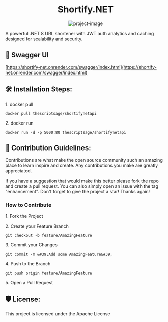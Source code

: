 <h1 align="center" id="title">Shortify.NET</h1>

<p align="center"><img src="https://socialify.git.ci/ScriptSage001/Shortify.NET/image?description=1&amp;descriptionEditable=A%20powerful%20.NET%208%20URL%20shortener%20with%20JWT%20auth%2C%20analytics%2C%20and%20caching%2C%20designed%20for%20scalability%20and%20security.&amp;font=Raleway&amp;language=1&amp;name=1&amp;owner=1&amp;pattern=Plus&amp;theme=Dark" alt="project-image"></p>

<p id="description">A powerful .NET 8 URL shortener with JWT auth analytics and caching designed for scalability and security.</p>

<h2>🚀 Swagger UI</h2>

[https://shortify-net.onrender.com/swagger/index.html](https://shortify-net.onrender.com/swagger/index.html)

<h2>🛠️ Installation Steps:</h2>

<p>1. docker pull</p>

```
docker pull thescriptsage/shortifynetapi
```

<p>2. docker run</p>

```
docker run -d -p 5000:80 thescriptsage/shortifynetapi
```

<h2>🍰 Contribution Guidelines:</h2>

<p>Contributions are what make the open source community such an amazing place to learn inspire and create. Any contributions you make are greatly appreciated.</p> 
<p>If you have a suggestion that would make this better please fork the repo and create a pull request. You can also simply open an issue with the tag "enhancement". Don't forget to give the project a star! Thanks again!</p> 

<h3>How to Contribute</h3> 
<p>1. Fork the Project </p>
<p>2. Create your Feature Branch</p> 

``` 
git checkout -b feature/AmazingFeature
```

<p>3. Commit your Changes</p> 

``` 
git commit -m &#39;Add some AmazingFeature&#39;
```

<p>4. Push to the Branch</p> 

``` 
git push origin feature/AmazingFeature
```

<p>5. Open a Pull Request</p>

<h2>🛡️ License:</h2>

This project is licensed under the Apache License
